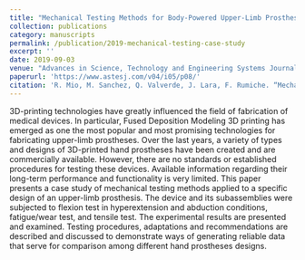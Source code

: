 ```yaml
---
title: "Mechanical Testing Methods for Body-Powered Upper-Limb Prostheses: A Case Study"
collection: publications
category: manuscripts
permalink: /publication/2019-mechanical-testing-case-study
excerpt: ''
date: 2019-09-03
venue: "Advances in Science, Technology and Engineering Systems Journal"
paperurl: 'https://www.astesj.com/v04/i05/p08/'
citation: 'R. Mio, M. Sanchez, Q. Valverde, J. Lara, F. Rumiche. “Mechanical Testing Methods for Body-Powered Upper-Limb Prostheses: A Case Study”, Advances in Science, Technology and Engineering Systems Journal, vol. 4, no. 5, pp. 61-68 (2019).'
---
```


3D-printing technologies have greatly influenced the field of fabrication of medical devices. In particular, Fused Deposition Modeling 3D printing has emerged as one the most popular and most promising technologies for fabricating upper-limb prostheses. Over the last years, a variety of types and designs of 3D-printed hand prostheses have been created and are commercially available. However, there are no standards or established procedures for testing these devices. Available information regarding their long-term performance and functionality is very limited. This paper presents a case study of mechanical testing methods applied to a specific design of an upper-limb prosthesis. The device and its subassemblies were subjected to flexion test in hyperextension and abduction conditions, fatigue/wear test, and tensile test. The experimental results are presented and examined. Testing procedures, adaptations and recommendations are described and discussed to demonstrate ways of generating reliable data that serve for comparison among different hand prostheses designs.